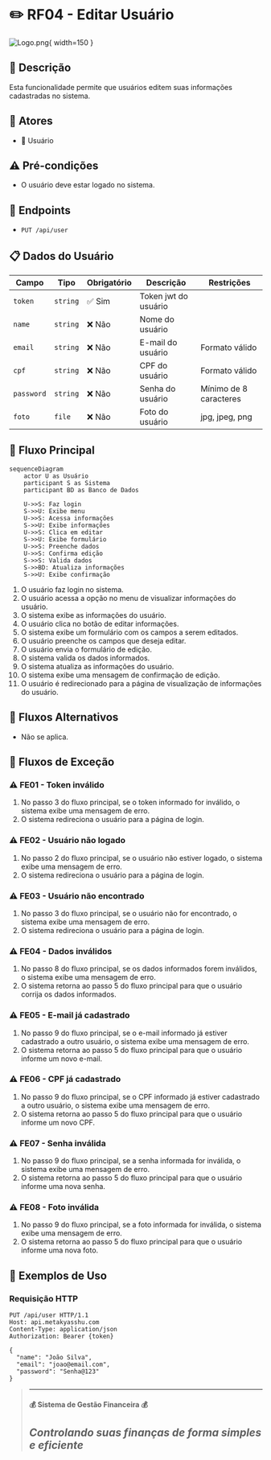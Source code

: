 # ✏️ RF04 - Editar Usuário 

![Logo.png](Logo.png){ width=150 }

## 📝 Descrição

Esta funcionalidade permite que usuários editem suas informações cadastradas no sistema.

## 👥 Atores

- 👤 Usuário

## ⚠️ Pré-condições

- O usuário deve estar logado no sistema.

## 🔌 Endpoints

- `PUT /api/user`

## 📋 Dados do Usuário

| Campo      | Tipo     | Obrigatório | Descrição            | Restrições             |
|------------|----------|-------------|----------------------|------------------------|
| `token`    | `string` | ✅ Sim      | Token jwt do usuário |                        |
| `name`     | `string` | ❌ Não      | Nome do usuário      |                        |
| `email`    | `string` | ❌ Não      | E-mail do usuário    | Formato válido         | 
| `cpf`      | `string` | ❌ Não      | CPF do usuário       | Formato válido         | 
| `password` | `string` | ❌ Não      | Senha do usuário     | Mínimo de 8 caracteres | 
| `foto`     | `file`   | ❌ Não      | Foto do usuário      | jpg, jpeg, png         |

## 🔄 Fluxo Principal

```mermaid
sequenceDiagram
    actor U as Usuário
    participant S as Sistema
    participant BD as Banco de Dados
    
    U->>S: Faz login
    S->>U: Exibe menu
    U->>S: Acessa informações
    S->>U: Exibe informações
    U->>S: Clica em editar
    S->>U: Exibe formulário
    U->>S: Preenche dados
    U->>S: Confirma edição
    S->>S: Valida dados
    S->>BD: Atualiza informações
    S->>U: Exibe confirmação
```

1. O usuário faz login no sistema.
2. O usuário acessa a opção no menu de visualizar informações do usuário.
3. O sistema exibe as informações do usuário.
4. O usuário clica no botão de editar informações.
5. O sistema exibe um formulário com os campos a serem editados.
6. O usuário preenche os campos que deseja editar.
7. O usuário envia o formulário de edição.
8. O sistema valida os dados informados.
9. O sistema atualiza as informações do usuário.
10. O sistema exibe uma mensagem de confirmação de edição.
11. O usuário é redirecionado para a página de visualização de informações do usuário.

## 🔀 Fluxos Alternativos

- Não se aplica.

## 🚫 Fluxos de Exceção

### ⚠️ FE01 - Token inválido
1. No passo 3 do fluxo principal, se o token informado for inválido, o sistema exibe uma mensagem de erro.
2. O sistema redireciona o usuário para a página de login.

### ⚠️ FE02 - Usuário não logado
1. No passo 2 do fluxo principal, se o usuário não estiver logado, o sistema exibe uma mensagem de erro.
2. O sistema redireciona o usuário para a página de login.

### ⚠️ FE03 - Usuário não encontrado
1. No passo 3 do fluxo principal, se o usuário não for encontrado, o sistema exibe uma mensagem de erro.
2. O sistema redireciona o usuário para a página de login.

### ⚠️ FE04 - Dados inválidos
1. No passo 8 do fluxo principal, se os dados informados forem inválidos, o sistema exibe uma mensagem de erro.
2. O sistema retorna ao passo 5 do fluxo principal para que o usuário corrija os dados informados.

### ⚠️ FE05 - E-mail já cadastrado
1. No passo 9 do fluxo principal, se o e-mail informado já estiver cadastrado a outro usuário, o sistema exibe uma mensagem de erro.
2. O sistema retorna ao passo 5 do fluxo principal para que o usuário informe um novo e-mail.

### ⚠️ FE06 - CPF já cadastrado
1. No passo 9 do fluxo principal, se o CPF informado já estiver cadastrado a outro usuário, o sistema exibe uma mensagem de erro.
2. O sistema retorna ao passo 5 do fluxo principal para que o usuário informe um novo CPF.

### ⚠️ FE07 - Senha inválida
1. No passo 9 do fluxo principal, se a senha informada for inválida, o sistema exibe uma mensagem de erro.
2. O sistema retorna ao passo 5 do fluxo principal para que o usuário informe uma nova senha.

### ⚠️ FE08 - Foto inválida
1. No passo 9 do fluxo principal, se a foto informada for inválida, o sistema exibe uma mensagem de erro.
2. O sistema retorna ao passo 5 do fluxo principal para que o usuário informe uma nova foto.

## 🧪 Exemplos de Uso

### Requisição HTTP
```http
PUT /api/user HTTP/1.1
Host: api.metakyasshu.com
Content-Type: application/json
Authorization: Bearer {token}

{
  "name": "João Silva",
  "email": "joao@email.com",
  "password": "Senha@123"
}
```

> ---------------------------------------------------------------------------
> #### 💰 Sistema de Gestão Financeira 💰
> ***Controlando suas finanças de forma simples e eficiente***
> ---------------------------------------------------------------------------
